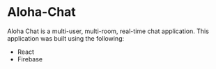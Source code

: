 # Aloha-Chat

Aloha Chat is a multi-user, multi-room, real-time chat application. This application was built using the following:
 - React
 - Firebase
